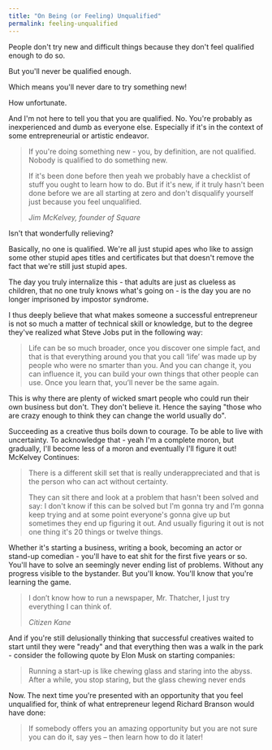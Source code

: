 ```yaml
---
title: "On Being (or Feeling) Unqualified"
permalink: feeling-unqualified
---
```

People don't try new and difficult things because they don't feel qualified enough to do so.

But you'll never be qualified enough.

Which means you'll never dare to try something new!

How unfortunate.

And I'm not here to tell you that you are qualified. No. You're probably as inexperienced and dumb as everyone else. Especially if it's in the context of some entrepreneurial or artistic endeavor.

> If you're doing something new - you, by definition, are not qualified. Nobody is qualified to do something new.
> 
> If it's been done before then yeah we probably have a checklist of stuff you ought to learn how to do. But if it's new, if it truly hasn't been done before we are all starting at zero and don't disqualify yourself just because you feel unqualified.
> 
> <cite>Jim McKelvey, founder of Square</cite>

Isn't that wonderfully relieving?

Basically, no one is qualified. We're all just stupid apes who like to assign some other stupid apes titles and certificates but that doesn't remove the fact that we're still just stupid apes.

The day you truly internalize this - that adults are just as clueless as children, that no one truly knows what's going on - is the day you are no longer imprisoned by impostor syndrome.

I thus deeply believe that what makes someone a successful entrepreneur is not so much a matter of technical skill or knowledge, but to the degree they've realized what Steve Jobs put in the following way:

> Life can be so much broader, once you discover one simple fact, and that is that everything around you that you call ‘life’ was made up by people who were no smarter than you. And you can change it, you can influence it, you can build your own things that other people can use. Once you learn that, you’ll never be the same again.

This is why there are plenty of wicked smart people who could run their own business but don't. They don't believe it. Hence the saying "those who are crazy enough to think they can change the world usually do".

Succeeding as a creative thus boils down to courage. To be able to live with uncertainty. To acknowledge that - yeah I'm a complete moron, but gradually, I'll become less of a moron and eventually I'll figure it out! McKelvey Continues:

> There is a different skill set that is really underappreciated and that is the person who can act without certainty.
> 
> They can sit there and look at a problem that hasn't been solved and say: I don't know if this can be solved but I'm gonna try and I'm gonna keep trying and at some point everyone's gonna give up but sometimes they end up figuring it out. And usually figuring it out is not one thing it's 20 things or twelve things.

Whether it's starting a business, writing a book, becoming an actor or stand-up comedian - you'll have to eat shit for the first five years or so. You'll have to solve an seemingly never ending list of problems. Without any progress visible to the bystander. But you'll know. You'll know that you're learning the game.

> I don’t know how to run a newspaper, Mr. Thatcher, I just try everything I can think of.
> 
> <cite>Citizen Kane</cite>

And if you're still delusionally thinking that successful creatives waited to start until they were "ready" and that everything then was a walk in the park - consider the following quote by Elon Musk on starting companies:

> Running a start-up is like chewing glass and staring into the abyss. After a while, you stop staring, but the glass chewing never ends

Now. The next time you're presented with an opportunity that you feel unqualified for, think of what entrepreneur legend Richard Branson would have done:

> If somebody offers you an amazing opportunity but you are not sure you can do it, say yes – then learn how to do it later!
